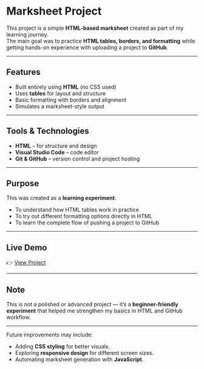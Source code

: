 # Marksheet Project  

This project is a simple **HTML-based marksheet** created as part of my learning journey.  
The main goal was to practice **HTML tables, borders, and formatting** while getting hands-on experience with uploading a project to **GitHub**.  

---

## Features  
- Built entirely using **HTML** (no CSS used)  
- Uses **tables** for layout and structure  
- Basic formatting with borders and alignment  
- Simulates a marksheet-style output  

---

## Tools & Technologies  
- **HTML** – for structure and design  
- **Visual Studio Code** – code editor  
- **Git & GitHub** – version control and project hosting  

---

## Purpose  
This was created as a **learning experiment**:  
- To understand how HTML tables work in practice  
- To try out different formatting options directly in HTML  
- To learn the complete flow of pushing a project to GitHub  

---

## Live Demo  
👉 [View Project](https://Tejas-H01.github.io/Marksheet-exp/)  

---

## Note  
This is not a polished or advanced project — it’s a **beginner-friendly experiment** that helped me strengthen my basics in HTML and GitHub workflow.  

---
Future improvements may include:  
- Adding **CSS styling** for better visuals.  
- Exploring **responsive design** for different screen sizes.  
- Automating marksheet generation with **JavaScript**. 
